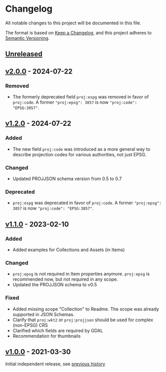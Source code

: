 # Changelog
All notable changes to this project will be documented in this file.

The format is based on [Keep a Changelog](https://keepachangelog.com/en/1.0.0/),
and this project adheres to [Semantic Versioning](https://semver.org/spec/v2.0.0.html).

## [Unreleased]

## [v2.0.0] - 2024-07-22

### Removed

- The formerly deprecated field `proj:espg` was removed in favor of `proj:code`.
  A former `"proj:epsg": 3857` is now `"proj:code": "EPSG:3857"`.

## [v1.2.0] - 2024-07-22

### Added

- The new field `proj:code` was introduced as a more general way to describe projection codes for various authorities, not just EPSG.

### Changed

- Updated PROJJSON schema version from 0.5 to 0.7

### Deprecated

- `proj:espg` was deprecated in favor of `proj:code`.
  A former `"proj:epsg": 3857` is now `"proj:code": "EPSG:3857"`.

## [v1.1.0] - 2023-02-10

### Added

- Added examples for Collections and Assets (in Items)

### Changed
- `proj:epsg` is not required in Item properties anymore. `proj:epsg` is recommended now, but not required in any scope.
- Updated the PROJJSON schema to v0.5

### Fixed

- Added missing scope "Collection" to Readme. The scope was already supported in JSON Schemas.
- Clarify that `proj:wkt2` or `proj:projjson` should be used for complex (non-EPSG) CRS
- Clarified which fields are required by GDAL
- Recommendation for thumbnails

## [v1.0.0] - 2021-03-30

Initial independent release, see [previous history](https://github.com/radiantearth/stac-spec/commits/v1.0.0-rc.2/extensions/projection)

[Unreleased]: <https://github.com/stac-extensions/projection/compare/v2.0.0...HEAD>
[v2.0.0]: <https://github.com/stac-extensions/projection/compare/v1.2.0...v2.0.0>
[v1.2.0]: <https://github.com/stac-extensions/projection/compare/v1.1.0...v1.2.0>
[v1.1.0]: <https://github.com/stac-extensions/projection/compare/v1.0.0...v1.1.0>
[v1.0.0]: <https://github.com/stac-extensions/projection/tree/v1.0.0>
